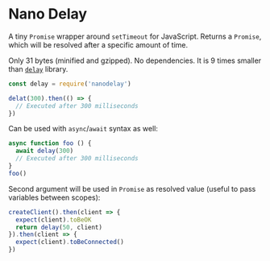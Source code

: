 # Nano Delay

A tiny `Promise` wrapper around `setTimeout` for JavaScript.
Returns a `Promise`, which will be resolved after a specific amount of time.

Only 31 bytes (minified and gzipped). No dependencies.
It is 9 times smaller than [`delay`] library.

```js
const delay = require('nanodelay')

delat(300).then(() => {
  // Executed after 300 milliseconds
})
```

Can be used with `async`/`await` syntax as well:

```js
async function foo () {
  await delay(300)
  // Executed after 300 milliseconds
}
foo()
```

Second argument will be used in `Promise` as resolved value
(useful to pass variables between scopes):

```js
createClient().then(client => {
  expect(client).toBeOK
  return delay(50, client)
}).then(client => {
  expect(client).toBeConnected()
})
```

[`delay`]: https://www.npmjs.com/package/delay

